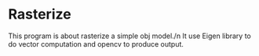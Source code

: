 # Rasterize
This program is about rasterize a simple obj model./n
It use Eigen library to do vector computation and opencv to produce output.
